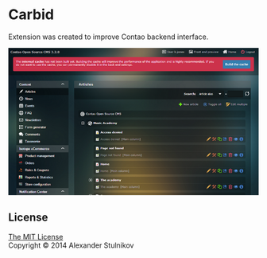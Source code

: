 Carbid
======

Extension was created to improve Contao backend interface.

![Carbid screenshot][1]

License
-------
[The MIT License](LICENSE)  
Copyright &copy; 2014 Alexander Stulnikov


  [1]: docs/sreen_general.png "Carbid screenshot"